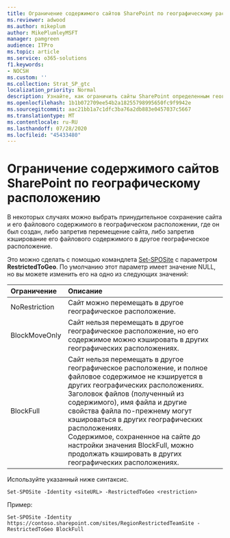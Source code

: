 ```yaml
---
title: Ограничение содержимого сайтов SharePoint по географическому расположению
ms.reviewer: adwood
ms.author: mikeplum
author: MikePlumleyMSFT
manager: pamgreen
audience: ITPro
ms.topic: article
ms.service: o365-solutions
f1.keywords:
- NOCSH
ms.custom: ''
ms.collection: Strat_SP_gtc
localization_priority: Normal
description: Узнайте, как ограничить сайты SharePoint определенным географическим расположением в среде с поддержкой нескольких регионов.
ms.openlocfilehash: 1b1b072709ee54b2a18255798995650fc9f9942e
ms.sourcegitcommit: aac21bb1a7c1dfc3ba76a2db883e0457037c5667
ms.translationtype: MT
ms.contentlocale: ru-RU
ms.lasthandoff: 07/28/2020
ms.locfileid: "45433480"
---
```

# <a name="restrict-sharepoint-site-content-to-a-geo-location"></a>Ограничение содержимого сайтов SharePoint по географическому расположению

В некоторых случаях можно выбрать принудительное сохранение сайта и его файлового содержимого в географическом расположении, где он был создан, либо запретив перемещение сайта, либо запретив кэширование его файлового содержимого в другое географическое расположение.

Это можно сделать с помощью командлета [Set-SPOSite](https://docs.microsoft.com/powershell/module/sharepoint-online/set-sposite) с параметром **RestrictedToGeo**. По умолчанию этот параметр имеет значение NULL, но вы можете изменить его на одно из следующих значений:

|Ограничение|Описание|
|:----------|:----------|
|NoRestriction|Сайт можно перемещать в другое географическое расположение.|
|BlockMoveOnly|Сайт нельзя перемещать в другое географическое расположение, но его содержимое можно кэшировать в других географических расположениях.|
|BlockFull|Сайт нельзя перемещать в другое географическое расположение, и полное файловое содержимое не кэшируется в других географических расположениях. Заголовок файлов (полученный из содержимого), имя файла и другие свойства файла по-прежнему могут кэшироваться в других географических расположениях.<br>Содержимое, сохраненное на сайте до настройки значения BlockFull, можно продолжать кэшировать в других географических расположениях.|

Используйте указанный ниже синтаксис.

`Set-SPOSite -Identity <siteURL> -RestrictedToGeo <restriction>`

Пример:

`Set-SPOSite -Identity https://contoso.sharepoint.com/sites/RegionRestrictedTeamSite -RestrictedToGeo BlockFull`
